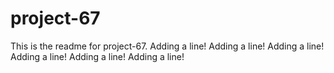 # project-67

This is the readme for project-67.
Adding a line!
Adding a line!
Adding a line!
Adding a line!
Adding a line!
Adding a line!
